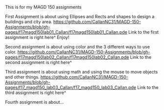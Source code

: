 This is for my MAGD 150 assignments

First Assignment is about using Ellipses and Rects and shapes to design a buildings and city area.
https://github.com/CallanNC31/MAGD-150-Assignments/blob/gh-pages/f17magd150lab01_Callan/f17magd150lab01_Callan.pde
Link to the first assignment is right here^ Enjoy!

Second assignment is about using color and the 3 different ways to use color.
https://github.com/CallanNC31/MAGD-150-Assignments/blob/gh-pages/f17magd150lab02_Callan/f17magd150lab02_Callan.pde
Link to the second assignment is right here^

Third assignment is about using math and using the mouse to move objects and other things.
https://github.com/CallanNC31/MAGD-150-Assignments/blob/gh-pages/f17_magd150_lab03_Callan/f17_magd150_lab03_Callan.pde
Link to the third assignment is right here^

Fourth assignment is about...
